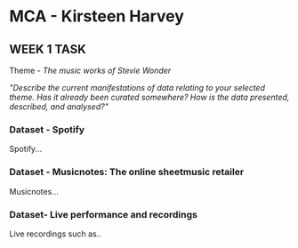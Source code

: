 # MCA - Kirsteen Harvey
## WEEK 1 TASK
Theme - *The music works of Stevie Wonder* 

*"Describe the current manifestations of data relating to your selected theme. Has it already been
curated somewhere? How is the data presented, described, and analysed?"* 

### Dataset - Spotify

Spotify...

### Dataset - Musicnotes: The online sheetmusic retailer

Musicnotes...

### Dataset- Live performance and recordings 

Live recordings such as..

